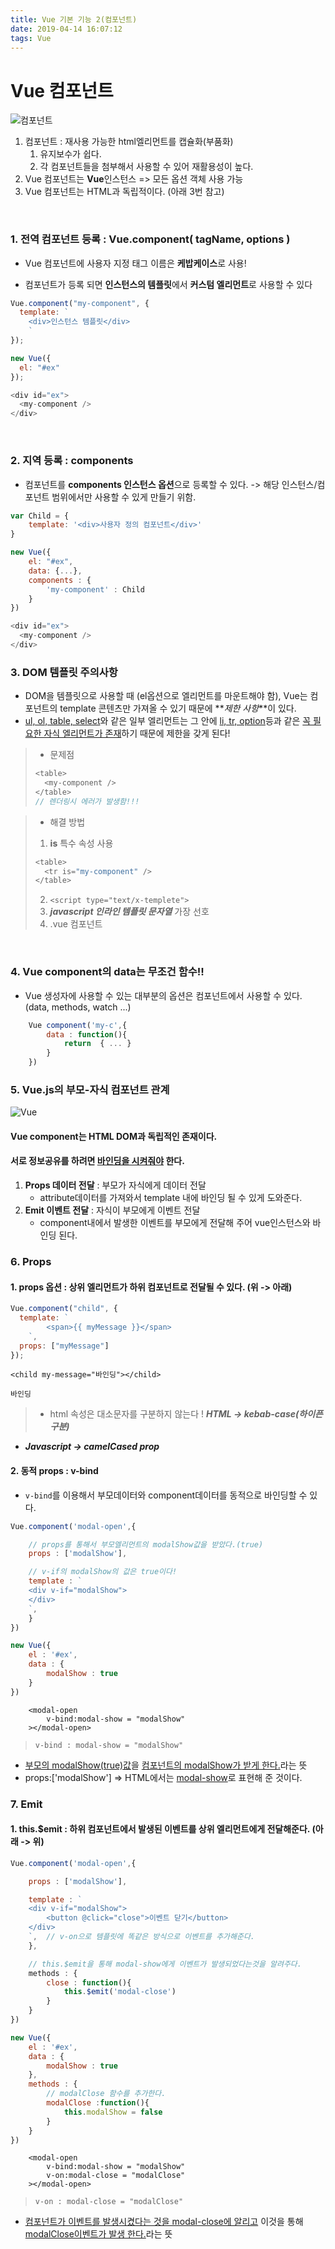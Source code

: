 ```yaml
---
title: Vue 기본 기능 2(컴포넌트)
date: 2019-04-14 16:07:12
tags: Vue
---
```


# Vue 컴포넌트

![컴포넌트](https://kr.vuejs.org/images/components.png)

1. 컴포넌트 : 재사용 가능한 html엘리먼트를 캡슐화(부품화)
   1. 유지보수가 쉽다.
   2. 각 컴포넌트들을 첨부해서 사용할 수 있어 재활용성이 높다.
2. Vue 컴포넌트는 **Vue**인스턴스 => 모든 옵션 객체 사용 가능
3. Vue 컴포넌트는 HTML과 독립적이다. (아래 3번 참고)

<br/>

### 1. 전역 컴포넌트 등록 : Vue.component( tagName, options )

- Vue 컴포넌트에 사용자 지정 태그 이름은 **케밥케이스**로 사용!

- 컴포넌트가 등록 되면 **인스턴스의 템플릿**에서 **커스텀 엘리먼트**로 사용할 수 있다

```js
Vue.component("my-component", {
  template: `
    <div>인스턴스 템플릿</div>
    `
});

new Vue({
  el: "#ex"
});
```

```js
<div id="ex">
  <my-component />
</div>
```

<br/>

### 2. 지역 등록 : components

- 컴포넌트를 **components 인스턴스 옵션**으로 등록할 수 있다. -> 해당 인스턴스/컴포넌트 범위에서만 사용할 수 있게 만들기 위함.

```js
var Child = {
    template: '<div>사용자 정의 컴포넌트</div>'
}

new Vue({
    el: "#ex",
    data: {...},
    components : {
        'my-component' : Child
    }
})
```

```js
<div id="ex">
  <my-component />
</div>
```

### 3. DOM 템플릿 주의사항

- DOM을 템플릿으로 사용할 때 (el옵션으로 엘리먼트를 마운트해야 함),
  Vue는 컴포넌트의 template 콘텐츠만 가져올 수 있기 때문에 **_제한 사항_**이 있다.
- <u>ul, ol, table, select</u>와 같은 일부 엘리먼트는 그 안에 <u>li, tr, option</u>등과 같은 <u>꼭 필요한 자식 엘리먼트가 존재</u>하기 때문에 제한을 갖게 된다!

> - 문제점
>
> ```js
> <table>
>   <my-component />
> </table>
> // 렌더링시 에러가 발생함!!!
> ```

> - 해결 방법
>
> 1. **is** 특수 속성 사용
>
> ```js
> <table>
>   <tr is="my-component" />
> </table>
> ```
>
> 2. `<script type="text/x-templete">`
> 3. **_javascript 인라인 템플릿 문자열_** 가장 선호
> 4. .vue 컴포넌트

<br/>

### 4. Vue component의 data는 무조건 함수!!

- Vue 생성자에 사용할 수 있는 대부분의 옵션은 컴포넌트에서 사용할 수 있다. (data, methods, watch ...)

```js
    Vue component('my-c',{
        data : function(){
            return  { ... }
        }
    })
```

### 5. Vue.js의 부모-자식 컴포넌트 관계

![Vue](https://kr.vuejs.org/images/props-events.png)

#### Vue component는 HTML DOM과 **독립적인 존재**이다.

#### 서로 정보공유를 하려면 <u>바인딩을 시켜줘야</u> 한다.

1. **Props 데이터 전달** : 부모가 자식에게 데이터 전달
   - attribute데이터를 가져와서 template 내에 바인딩 될 수 있게 도와준다.
2. **Emit 이벤트 전달** : 자식이 부모에게 이벤트 전달
   - component내에서 발생한 이벤트를 부모에게 전달해 주어 vue인스턴스와 바인딩 된다.

### 6. Props

#### 1. props 옵션 : 상위 엘리먼트가 하위 컴포넌트로 전달될 수 있다. (위 -> 아래)

```js
Vue.component("child", {
  template: `
        <span>{{ myMessage }}</span>
    `,
  props: ["myMessage"]
});
```

```text
<child my-message="바인딩"></child>
```

```
바인딩
```

> - html 속성은 대소문자를 구분하지 않는다 ! **_HTML -> kebab-case(하이픈 구분)_**

- **_Javascript -> camelCased prop_**

#### 2. 동적 props : v-bind

- `v-bind`를 이용해서 부모데이터와 component데이터를 동적으로 바인딩할 수 있다.

```js
Vue.component('modal-open',{

    // props를 통해서 부모엘리먼트의 modalShow값을 받았다.(true)
    props : ['modalShow'],

    // v-if의 modalShow의 값은 true이다!
    template : `
    <div v-if="modalShow">
    </div>
    `,
    }
})

new Vue({
    el : '#ex',
    data : {
        modalShow : true
    }
})
```

```text
    <modal-open
        v-bind:modal-show = "modalShow"
    ></modal-open>
```

> `v-bind : modal-show = "modalShow"`

- <u>부모의 modalShow(true)값</u>을 <u>컴포넌트의 modalShow가 받게 한다.</u>라는 뜻
- props:['modalShow'] => HTML에서는 <u>modal-show</u>로 표현해 준 것이다.

### 7. Emit

#### 1. **this.\$emit** : 하위 컴포넌트에서 발생된 이벤트를 상위 엘리먼트에게 전달해준다. (아래 -> 위)

```js
Vue.component('modal-open',{

    props : ['modalShow'],

    template : `
    <div v-if="modalShow">
        <button @click="close">이벤트 닫기</button>
    </div>
    `,  // v-on으로 템플릿에 똑같은 방식으로 이벤트를 추가해준다.
    },

    // this.$emit을 통해 modal-show에게 이벤트가 발생되었다는것을 알려주다.
    methods : {
        close : function(){
            this.$emit('modal-close')
        }
    }
})

new Vue({
    el : '#ex',
    data : {
        modalShow : true
    },
    methods : {
        // modalClose 함수를 추가한다.
        modalClose :function(){
            this.modalShow = false
        }
    }
})
```

```text
    <modal-open
        v-bind:modal-show = "modalShow"
        v-on:modal-close = "modalClose"
    ></modal-open>
```

> `v-on : modal-close = "modalClose"`

- <u>컴포넌트가 이벤트를 발생시켰다는 것을 modal-close에 알리고</u> 이것을 통해 <u>modalClose이벤트가 발생 한다.</u>라는 뜻
